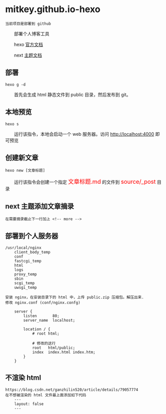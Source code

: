 # mitkey.github.io-hexo
 	当前项目是部署到 github

　　部署个人博客工具

　　hexo [官方文档](https://hexo.io/zh-cn/docs)

　　next [主题文档](http://theme-next.iissnan.com)


## 部署 ##

	hexo g -d
	
　　首先会生成 html 静态文件到 public 目录，然后发布到 git。

## 本地预览 ##

	hexo s

　　运行该指令，本地会启动一个 web 服务器。访问 [http://localhost:4000](http://localhost:4000 "本地服务") 即可预览

## 创建新文章 ##

	hexo new [文章标题]

　　运行该指令会创建一个指定 <font size="4px" color="red">文章标题.md</font> 的文件到 <font size="4px" color="red">source/_post</font> 目录

## next 主题添加文章摘录 ##

	在需要摘录截止下一行加上 <!-- more -->
	
## 部署到个人服务器 ##
	/usr/local/nginx
		client_body_temp
		conf
		fastcgi_temp
		html
		logs
		proxy_temp
		sbin
		scgi_temp
		uwsgi_temp
		
	安装 nginx，在安装目录下的 html 中，上传 public.zip 压缩包。解压出来.
	修改 nginx.conf (conf/nginx.confg)

		server {
			listen       80;
			server_name  localhost;

			location / {
				# root html;
				
				# 修改的这行
				root   html/public;
				index  index.html index.htm;
			}
		}


## 不渲染 html ##
	https://blog.csdn.net/ganzhilin520/article/details/79057774
	在不想被渲染的 html 文件最上面添加如下代码
		---
		layout: false
		---